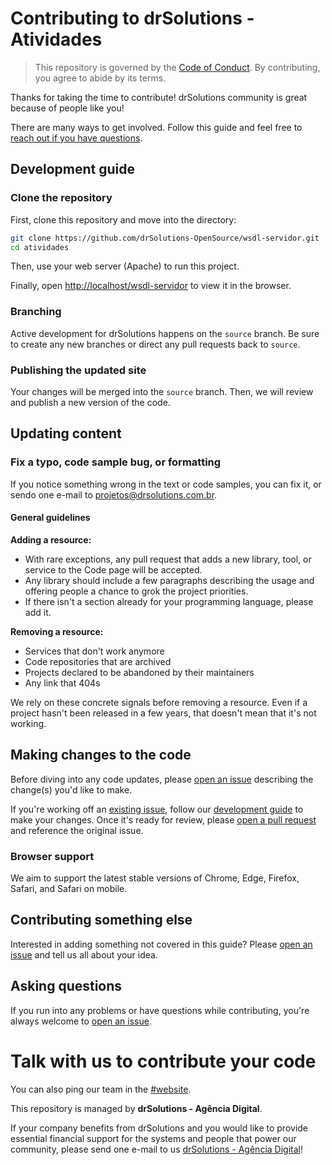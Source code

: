 # Contributing to drSolutions - Atividades

> This repository is governed by the [Code of Conduct](CODE_OF_CONDUCT.md). By contributing, you agree to abide by its terms.

Thanks for taking the time to contribute! drSolutions community is great because of people like you!

There are many ways to get involved. Follow this guide and feel free to [reach out if you have questions](#asking-questions).

## Development guide

### Clone the repository

First, clone this repository and move into the directory: 

```bash
git clone https://github.com/drSolutions-OpenSource/wsdl-servidor.git
cd atividades
```

Then, use your web server (Apache) to run this project. 

Finally, open [http://localhost/wsdl-servidor](http://localhost/wsdl-servidor) to view it in the browser.

### Branching

Active development for drSolutions happens on the `source` branch. Be sure to create any new branches or direct any pull requests back to `source`. 

### Publishing the updated site

Your changes will be merged into the `source` branch. Then, we will review and publish a new version of the code.

## Updating content

### Fix a typo, code sample bug, or formatting

If you notice something wrong in the text or code samples, you can fix it, or sendo one e-mail to projetos@drsolutions.com.br. 

#### General guidelines

**Adding a resource:**
- With rare exceptions, any pull request that adds a new library, tool, or service to the Code page will be accepted.
- Any library should include a few paragraphs describing the usage and offering people a chance to grok the project priorities.
- If there isn't a section already for your programming language, please add it. 

**Removing a resource:**
- Services that don't work anymore
- Code repositories that are archived
- Projects declared to be abandoned by their maintainers
- Any link that 404s

We rely on these concrete signals before removing a resource. Even if a project hasn't been released in a few years, that doesn't mean that it's not working. 

## Making changes to the code

Before diving into any code updates, please [open an issue](https://github.com/drSolutions-OpenSource/wsdl-servidor/issues/new) describing the change(s) you'd like to make.

If you're working off an [existing issue](https://github.com/drSolutions-OpenSource/wsdl-servidor/issues/new), follow our [development guide](#development-guide) to make your changes. Once it's ready for review, please [open a pull request](https://github.com/drSolutions-OpenSource/wsdl-servidor/pulls) and reference the original issue.

### Browser support

We aim to support the latest stable versions of Chrome, Edge, Firefox, Safari, and Safari on mobile. 

## Contributing something else

Interested in adding something not covered in this guide? Please [open an issue](https://github.com/drSolutions-OpenSource/wsdl-servidor/issues/new) and tell us all about your idea.

## Asking questions

If you run into any problems or have questions while contributing, you're always welcome to [open an issue](https://github.com/drSolutions-OpenSource/wsdl-servidor/issues/new). 

# Talk with us to contribute your code

You can also ping our team in the [#website](https://www.drsolutions.com.br/contato.php).

This repository is managed by **drSolutions - Agência Digital**.

If your company benefits from drSolutions and you would like to provide essential financial support for the systems and people that power our community, please send one e-mail to us [drSolutions - Agência Digital](mailto:projetos@drsolutions.com.br)! 
